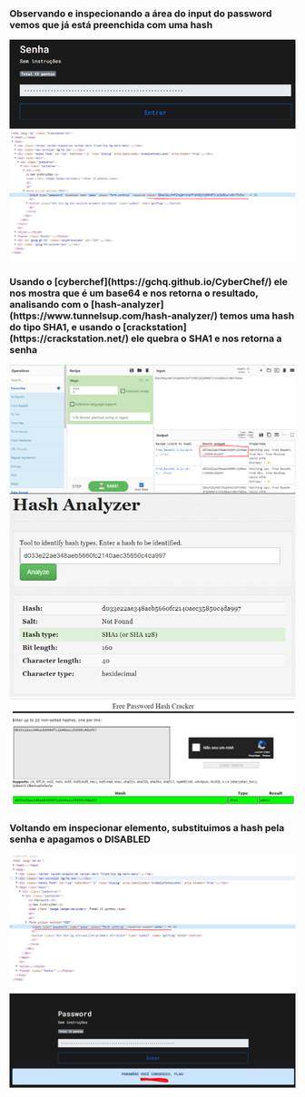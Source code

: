 
<h3>Observando e inspecionando a área do input do password vemos que já está preenchida com uma hash</h3>

![1](https://raw.githubusercontent.com/elias403/Write-up-s/main/images/HackerSec/1.PNG)
![2](https://github.com/elias403/Write-up-s/blob/main/images/HackerSec/2.PNG?raw=true)

<h3>Usando o [cyberchef](https://gchq.github.io/CyberChef/) ele nos mostra que é um base64 e nos retorna o resultado, analisando com o [hash-analyzer](https://www.tunnelsup.com/hash-analyzer/) temos uma hash do tipo SHA1, e usando o [crackstation](https://crackstation.net/) ele quebra o SHA1 e nos retorna a senha  </h3>

![3](https://github.com/elias403/Write-up-s/blob/main/images/HackerSec/3.PNG?raw=true)
![4](https://github.com/elias403/Write-up-s/blob/main/images/HackerSec/4.PNG?raw=true)
![5](https://github.com/elias403/Write-up-s/blob/main/images/HackerSec/5.PNG?raw=true)

<h3>Voltando em inspecionar elemento, substituimos a hash pela senha e apagamos o DISABLED</h3>

![6](https://github.com/elias403/Write-up-s/blob/main/images/HackerSec/6.PNG?raw=true)
![7](https://github.com/elias403/Write-up-s/blob/main/images/HackerSec/7.PNG?raw=true)
